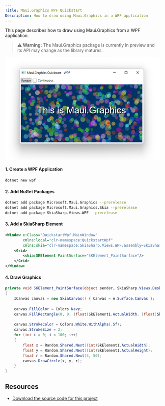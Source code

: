 ```yaml
---
Title: Maui.Graphics WPF Quickstart
Description: How to draw using Maui.Graphics in a WPF application
---
```


This page describes how to draw using Maui.Graphics from a WPF application.

> **⚠️ Warning:** The Maui.Graphics package is currently in preview and its API may change as the library matures.

<div class='text-center img-border'>

![](maui-graphics-quickstart-wpf.png)

</div>

#### 1. Create a WPF Application

```sh
dotnet new wpf
```

#### 2. Add NuGet Packages

```sh
dotnet add package Microsoft.Maui.Graphics --prerelease
dotnet add package Microsoft.Maui.Graphics.Skia --prerelease
dotnet add package SkiaSharp.Views.WPF --prerelease
```

#### 3. Add a SkiaSharp Element

```xml
<Window x:Class="QuickstartWpf.MainWindow"
        xmlns:local="clr-namespace:QuickstartWpf"
        xmlns:skia="clr-namespace:SkiaSharp.Views.WPF;assembly=SkiaSharp.Views.WPF">
    <Grid>
        <skia:SKElement PaintSurface="SKElement_PaintSurface"/>
    </Grid>
</Window>
```

#### 4. Draw Graphics

```cs
private void SKElement_PaintSurface(object sender, SkiaSharp.Views.Desktop.SKPaintSurfaceEventArgs e)
{
    ICanvas canvas = new SkiaCanvas() { Canvas = e.Surface.Canvas };

    canvas.FillColor = Colors.Navy;
    canvas.FillRectangle(0, 0, (float)SkElement1.ActualWidth, (float)SkElement1.ActualHeight);

    canvas.StrokeColor = Colors.White.WithAlpha(.5f);
    canvas.StrokeSize = 2;
    for (int i = 0; i < 100; i++)
    {
        float x = Random.Shared.Next((int)SkElement1.ActualWidth);
        float y = Random.Shared.Next((int)SkElement1.ActualHeight);
        float r = Random.Shared.Next(5, 50);
        canvas.DrawCircle(x, y, r);
    }
}
```

## Resources

* [Download the source code for this project](https://github.com/swharden/Csharp-Data-Visualization/tree/main/projects/maui-graphics)